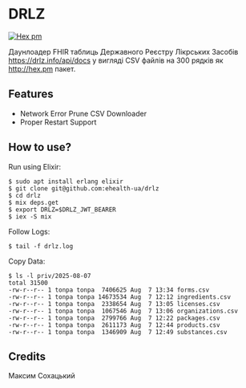# DRLZ

[![Hex pm](http://img.shields.io/hexpm/v/drlz.svg?style=flat)](https://hex.pm/packages/drlz)

Даунлоадер FHIR таблиць Державного Реєстру Лікрських Засобів https://drlz.info/api/docs у вигляді CSV файлів на 300 рядків як http://hex.pm пакет.

## Features

* Network Error Prune CSV Downloader
* Proper Restart Support

## How to use?

Run using Elixir:

```
$ sudo apt install erlang elixir
$ git clone git@github.com:ehealth-ua/drlz
$ cd drlz
$ mix deps.get
$ export DRLZ=$DRLZ_JWT_BEARER
$ iex -S mix
```

Follow Logs:

```
$ tail -f drlz.log
```

Copy Data:

```
$ ls -l priv/2025-08-07
total 31500
-rw-r--r-- 1 tonpa tonpa  7406625 Aug  7 13:34 forms.csv
-rw-r--r-- 1 tonpa tonpa 14673534 Aug  7 12:12 ingredients.csv
-rw-r--r-- 1 tonpa tonpa  2338654 Aug  7 13:05 licenses.csv
-rw-r--r-- 1 tonpa tonpa  1067546 Aug  7 13:06 organizations.csv
-rw-r--r-- 1 tonpa tonpa  2799766 Aug  7 12:22 packages.csv
-rw-r--r-- 1 tonpa tonpa  2611173 Aug  7 12:44 products.csv
-rw-r--r-- 1 tonpa tonpa  1346909 Aug  7 12:49 substances.csv
```

## Credits

Максим Сохацький
